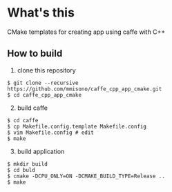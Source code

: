 # What's this
CMake templates for creating app using caffe with C++

## How to build
1. clone this repository
```
$ git clone --recursive https://github.com/mmisono/caffe_cpp_app_cmake.git
$ cd caffe_cpp_app_cmake
```

2. build caffe
```
$ cd caffe
$ cp Makefile.config.template Makefile.config
$ vim Makefile.config # edit
$ make
```

3. build application
```
$ mkdir build
$ cd buld
$ cmake -DCPU_ONLY=ON -DCMAKE_BUILD_TYPE=Release ..
$ make
```


